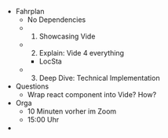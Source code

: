 * Fahrplan
  * No Dependencies
  * 1. Showcasing Vide
  * 2. Explain: Vide 4 everything
    * LocSta
  * 3. Deep Dive: Technical Implementation
* Questions
  * Wrap react component into Vide? How?
* Orga
  * 10 Minuten vorher im Zoom
  * 15:00 Uhr
* 